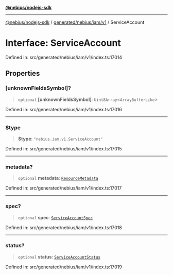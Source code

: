 [**@nebius/nodejs-sdk**](../../../../../README.md)

---

[@nebius/nodejs-sdk](../../../../../README.md) / [generated/nebius/iam/v1](../README.md) / ServiceAccount

# Interface: ServiceAccount

Defined in: src/generated/nebius/iam/v1/index.ts:17014

## Properties

### \[unknownFieldsSymbol\]?

> `optional` **\[unknownFieldsSymbol\]**: `Uint8Array`\<`ArrayBufferLike`\>

Defined in: src/generated/nebius/iam/v1/index.ts:17016

---

### $type

> **$type**: `"nebius.iam.v1.ServiceAccount"`

Defined in: src/generated/nebius/iam/v1/index.ts:17015

---

### metadata?

> `optional` **metadata**: [`ResourceMetadata`](../../../common/v1/interfaces/ResourceMetadata.md)

Defined in: src/generated/nebius/iam/v1/index.ts:17017

---

### spec?

> `optional` **spec**: [`ServiceAccountSpec`](ServiceAccountSpec.md)

Defined in: src/generated/nebius/iam/v1/index.ts:17018

---

### status?

> `optional` **status**: [`ServiceAccountStatus`](ServiceAccountStatus.md)

Defined in: src/generated/nebius/iam/v1/index.ts:17019
